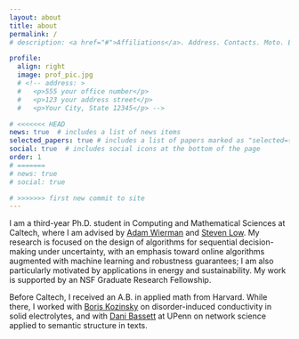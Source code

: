 ```yaml
---
layout: about
title: about
permalink: /
# description: <a href="#">Affiliations</a>. Address. Contacts. Moto. Etc.

profile:
  align: right
  image: prof_pic.jpg
  # <!-- address: >
  #   <p>555 your office number</p>
  #   <p>123 your address street</p>
  #   <p>Your City, State 12345</p> -->

# <<<<<<< HEAD
news: true  # includes a list of news items
selected_papers: true # includes a list of papers marked as "selected={true}"
social: true  # includes social icons at the bottom of the page
order: 1
# =======
# news: true
# social: true

# >>>>>>> first new commit to site
---
```


I am a third-year Ph.D. student in Computing and Mathematical Sciences at Caltech, where I am advised by [Adam Wierman](https://adamwierman.com/) and [Steven Low](http://netlab.caltech.edu/people). My research is focused on the design of algorithms for sequential decision-making under uncertainty, with an emphasis toward online algorithms augmented with machine learning and robustness guarantees; I am also particularly motivated by applications in energy and sustainability. My work is supported by an NSF Graduate Research Fellowship.

Before Caltech, I received an A.B. in applied math from Harvard. While there, I worked with [Boris Kozinsky](https://mir.g.harvard.edu/people/boris-kozinsky) on disorder-induced conductivity in solid electrolytes, and with [Dani Bassett](https://complexsystemsupenn.com/personal) at UPenn on network science applied to semantic structure in texts.
